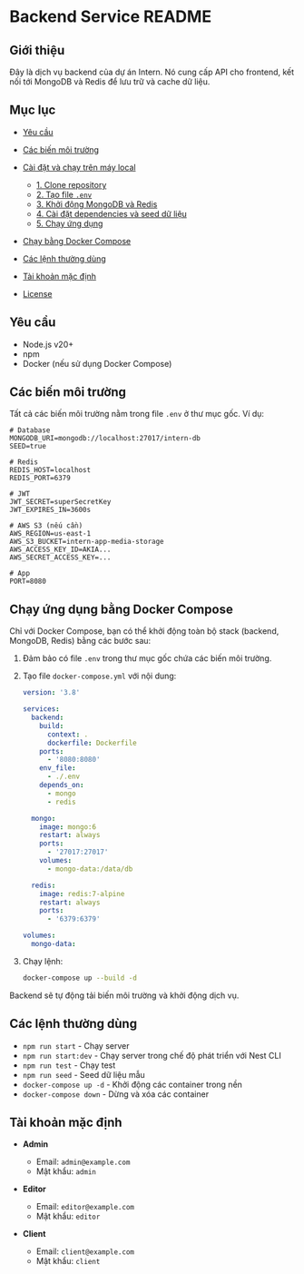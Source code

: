 # Backend Service README

## Giới thiệu

Đây là dịch vụ backend của dự án Intern. Nó cung cấp API cho frontend, kết nối tới MongoDB và Redis để lưu trữ và cache dữ liệu.

## Mục lục

- [Yêu cầu](#yêu-cầu)
- [Các biến môi trường](#các-biến-môi-trường)
- [Cài đặt và chạy trên máy local](#cài-đặt-và-chạy-trên-máy-local)

  - [1. Clone repository](#1-clone-repository)
  - [2. Tạo file `.env`](#2-tạo-file-env)
  - [3. Khởi động MongoDB và Redis](#3-khởi-động-mongodb-và-redis)
  - [4. Cài đặt dependencies và seed dữ liệu](#4-cài-đặt-dependencies-và-seed-dữ-liệu)
  - [5. Chạy ứng dụng](#5-chạy-ứng-dụng)

- [Chạy bằng Docker Compose](#chạy-bằng-docker-compose)
- [Các lệnh thường dùng](#các-lệnh-thường-dùng)
- [Tài khoản mặc định](#tài-khoản-mặc-định)
- [License](#license)

## Yêu cầu

- Node.js v20+
- npm
- Docker (nếu sử dụng Docker Compose)

## Các biến môi trường

Tất cả các biến môi trường nằm trong file `.env` ở thư mục gốc. Ví dụ:

```dotenv
# Database
MONGODB_URI=mongodb://localhost:27017/intern-db
SEED=true

# Redis
REDIS_HOST=localhost
REDIS_PORT=6379

# JWT
JWT_SECRET=superSecretKey
JWT_EXPIRES_IN=3600s

# AWS S3 (nếu cần)
AWS_REGION=us-east-1
AWS_S3_BUCKET=intern-app-media-storage
AWS_ACCESS_KEY_ID=AKIA...
AWS_SECRET_ACCESS_KEY=...

# App
PORT=8080
```

## Chạy ứng dụng bằng Docker Compose

Chỉ với Docker Compose, bạn có thể khởi động toàn bộ stack (backend, MongoDB, Redis) bằng các bước sau:

1. Đảm bảo có file `.env` trong thư mục gốc chứa các biến môi trường.
2. Tạo file `docker-compose.yml` với nội dung:

   ```yaml
   version: '3.8'

   services:
     backend:
       build:
         context: .
         dockerfile: Dockerfile
       ports:
         - '8080:8080'
       env_file:
         - ./.env
       depends_on:
         - mongo
         - redis

     mongo:
       image: mongo:6
       restart: always
       ports:
         - '27017:27017'
       volumes:
         - mongo-data:/data/db

     redis:
       image: redis:7-alpine
       restart: always
       ports:
         - '6379:6379'

   volumes:
     mongo-data:
   ```

3. Chạy lệnh:

   ```bash
   docker-compose up --build -d
   ```

Backend sẽ tự động tải biến môi trường và khởi động dịch vụ.

## Các lệnh thường dùng

- `npm run start` - Chạy server
- `npm run start:dev` - Chạy server trong chế độ phát triển với Nest CLI
- `npm run test` - Chạy test
- `npm run seed` - Seed dữ liệu mẫu
- `docker-compose up -d` - Khởi động các container trong nền
- `docker-compose down` - Dừng và xóa các container

## Tài khoản mặc định

- **Admin**

  - Email: `admin@example.com`
  - Mật khẩu: `admin`

- **Editor**

  - Email: `editor@example.com`
  - Mật khẩu: `editor`

- **Client**

  - Email: `client@example.com`
  - Mật khẩu: `client`

